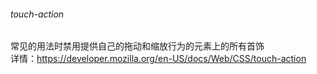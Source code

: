 ###### touch-action
常见的用法时禁用提供自己的拖动和缩放行为的元素上的所有首饰  
详情：https://developer.mozilla.org/en-US/docs/Web/CSS/touch-action
